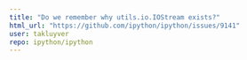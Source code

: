 ```yaml
---
title: "Do we remember why utils.io.IOStream exists?"
html_url: "https://github.com/ipython/ipython/issues/9141"
user: takluyver
repo: ipython/ipython
---
```



